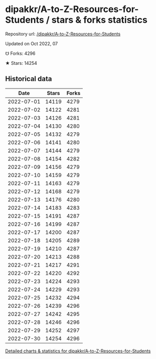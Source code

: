# dipakkr/A-to-Z-Resources-for-Students / stars & forks statistics

Repository url: [/dipakkr/A-to-Z-Resources-for-Students](https://github.com/dipakkr/A-to-Z-Resources-for-Students)

Updated on Oct 2022, 07

☋ Forks: 4296

★ Stars: 14254

## Historical data
| Date | Stars | Forks |
|------|-------|-------|
| 2022-07-01 | 14119 | 4279 | 
| 2022-07-02 | 14122 | 4281 | 
| 2022-07-03 | 14126 | 4281 | 
| 2022-07-04 | 14130 | 4280 | 
| 2022-07-05 | 14132 | 4279 | 
| 2022-07-06 | 14141 | 4280 | 
| 2022-07-07 | 14144 | 4279 | 
| 2022-07-08 | 14154 | 4282 | 
| 2022-07-09 | 14156 | 4279 | 
| 2022-07-10 | 14159 | 4279 | 
| 2022-07-11 | 14163 | 4279 | 
| 2022-07-12 | 14168 | 4279 | 
| 2022-07-13 | 14176 | 4280 | 
| 2022-07-14 | 14183 | 4283 | 
| 2022-07-15 | 14191 | 4287 | 
| 2022-07-16 | 14199 | 4287 | 
| 2022-07-17 | 14200 | 4287 | 
| 2022-07-18 | 14205 | 4289 | 
| 2022-07-19 | 14210 | 4287 | 
| 2022-07-20 | 14213 | 4288 | 
| 2022-07-21 | 14217 | 4291 | 
| 2022-07-22 | 14220 | 4292 | 
| 2022-07-23 | 14224 | 4293 | 
| 2022-07-24 | 14229 | 4293 | 
| 2022-07-25 | 14232 | 4294 | 
| 2022-07-26 | 14239 | 4296 | 
| 2022-07-27 | 14242 | 4295 | 
| 2022-07-28 | 14246 | 4296 | 
| 2022-07-29 | 14252 | 4297 | 
| 2022-07-30 | 14254 | 4296 | 


[Detailed charts & statistics for dipakkr/A-to-Z-Resources-for-Students](https://reviewgithub.com/rep/dipakkr/A-to-Z-Resources-for-Students)
